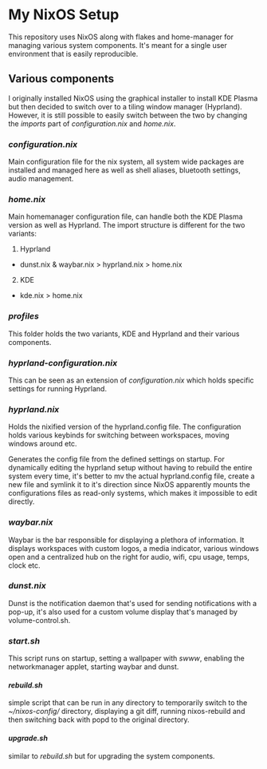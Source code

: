 # My NixOS Setup

This repository uses NixOS along with flakes and home-manager for managing various system components. It's meant for a single user environment that is easily reproducible.

## Various components

I originally installed NixOS using the graphical installer to install KDE Plasma but then decided to switch over to a tiling window manager (Hyprland). However, it is still possible to easily switch between the two by changing the *imports* part of *configuration.nix* and *home.nix*.

### *configuration.nix*
Main configuration file for the nix system, all system wide packages are installed and managed here as well as shell aliases, bluetooth settings, audio management.
### *home.nix*
Main homemanager configuration file, can handle both the KDE Plasma version as well as Hyprland.
The import structure is different for the two variants:
1. Hyprland
+ dunst.nix & waybar.nix > hyprland.nix > home.nix
2. KDE
+ kde.nix > home.nix
### *profiles*
This folder holds the two variants, KDE and Hyprland and their various components.
### *hyprland-configuration.nix*
This can be seen as an extension of *configuration.nix* which holds specific settings for running Hyprland.
### *hyprland.nix*
Holds the nixified version of the hyprland.config file. The configuration holds various keybinds for switching between workspaces, moving windows around etc. 

Generates the config file from the defined settings on startup. For dynamically editing the hyprland setup without having to rebuild the entire system every time, it's better to mv the actual hyprland.config file, create a new file and symlink it to it's direction since NixOS apparently mounts the configurations files as read-only systems, which makes it impossible to edit directly.
### *waybar.nix*
Waybar is the bar responsible for displaying a plethora of information. It displays workspaces with custom logos, a media indicator, various windows open and a centralized hub on the right for audio, wifi, cpu usage, temps, clock etc.
### *dunst.nix*
Dunst is the notification daemon that's used for sending notifications with a pop-up, it's also used for a custom volume display that's managed by volume-control.sh.
### *start.sh*
This script runs on startup, setting a wallpaper with *swww*, enabling the networkmanager applet, starting waybar and dunst.
#### *rebuild.sh*
simple script that can be run in any directory to temporarily switch to the *~/nixos-config/* directory, displaying a git diff, running nixos-rebuild and then switching back with popd to the original directory.
#### *upgrade.sh*
similar to *rebuild.sh* but for upgrading the system components.
